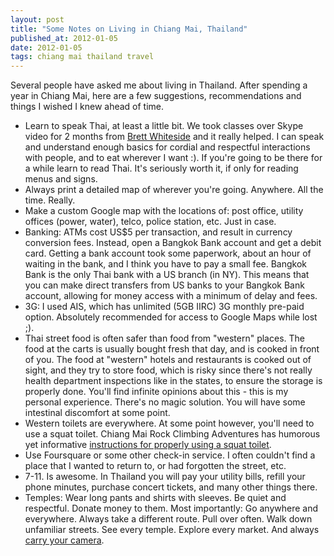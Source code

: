 ```yaml
---
layout: post
title: "Some Notes on Living in Chiang Mai, Thailand"
published_at: 2012-01-05
date: 2012-01-05
tags: chiang mai thailand travel
---
```


Several people have asked me about living in Thailand. After spending a year in Chiang Mai, here are a few suggestions, recommendations and things I wished I knew ahead of time.

*   Learn to speak Thai, at least a little bit. We took classes over Skype video for 2 months from [Brett Whiteside](http://j.mp/yOzhlU) and it really helped. I can speak and understand enough basics for cordial and respectful interactions with people, and to eat wherever I want :). If you're going to be there for a while learn to read Thai. It's seriously worth it, if only for reading menus and signs.
*   Always print a detailed map of wherever you're going. Anywhere. All the time. Really.
*   Make a custom Google map with the locations of: post office, utility offices (power, water), telco, police station, etc. Just in case.
*   Banking: ATMs cost US$5 per transaction, and result in currency conversion fees. Instead, open a Bangkok Bank account and get a debit card. Getting a bank account took some paperwork, about an hour of waiting in the bank, and I think you have to pay a small fee. Bangkok Bank is the only Thai bank with a US branch (in NY). This means that you can make direct transfers from US banks to your Bangkok Bank account, allowing for money access with a minimum of delay and fees.
*   3G: I used AIS, which has unlimited (5GB IIRC) 3G monthly pre-paid option. Absolutely recommended for access to Google Maps while lost ;).
*   Thai street food is often safer than food from "western" places. The food at the carts is usually bought fresh that day, and is cooked in front of you. The food at "western" hotels and restaurants is cooked out of sight, and they try to store food, which is risky since there's not really health department inspections like in the states, to ensure the storage is properly done. You'll find infinite opinions about this - this is my personal experience. There's no magic solution. You will have some intestinal discomfort at some point.
*   Western toilets are everywhere. At some point however, you'll need to use a squat toilet. Chiang Mai Rock Climbing Adventures has humorous yet informative [instructions for properly using a squat toilet](http://j.mp/yCCD85).
*   Use Foursquare or some other check-in service. I often couldn't find a place that I wanted to return to, or had forgotten the street, etc.
*   7-11. Is awesome. In Thailand you will pay your utility bills, refill your phone minutes, purchase concert tickets, and many other things there.
*   Temples: Wear long pants and shirts with sleeves. Be quiet and respectful. Donate money to them.
Most importantly: Go anywhere and everywhere. Always take a different route. Pull over often. Walk down unfamiliar streets. See every temple. Explore every market. And always [carry your camera](http://j.mp/xJiimy).